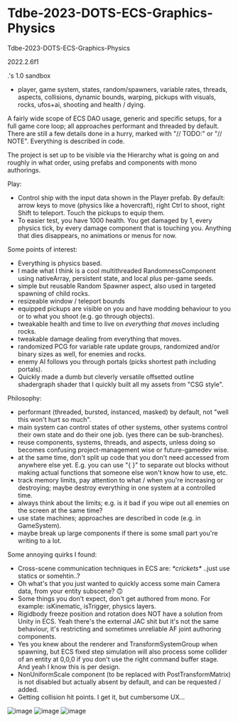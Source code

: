 # Tdbe-2023-DOTS-ECS-Graphics-Physics
Tdbe-2023-DOTS-ECS-Graphics-Physics

2022.2.6f1

.'s 1.0 sandbox
- player, game system, states, random/spawners, variable rates, threads, aspects, collisions, dynamic bounds, warping, pickups with visuals, rocks, ufos+ai, shooting and health / dying.


A fairly wide scope of ECS DAO usage, generic and specific setups, for a full game core loop; all approaches performant and threaded by default. There are still a few details done in a hurry, marked with "// TODO:" or "// NOTE". Everything is described in code.


The project is set up to be visible via the Hierarchy what is going on and roughly in what order, using prefabs and components with mono authorings.


Play:
- Control ship with the input data shown in the Player prefab. By default: arrow keys to move (physics like a hovercraft), right Ctrl to shoot, right Shift to teleport. Touch the pickups to equip them.
- To easier test, you have 1000 health. You get damaged by 1, every physics tick, by every damage component that is touching you.
Anything that dies disappears, no animations or menus for now.


Some points of interest:
- Everything is physics based.
- I made what I think is a cool multithreaded RandomnessComponent using nativeArray, persistent state, and local plus per-game seeds.
- simple but reusable Random Spawner aspect, also used in targeted spawning of child rocks.
- resizeable window / teleport bounds
- equipped pickups are visible on you and have modding behaviour to you or to what you shoot (e.g. go through objects).
- tweakable health and time to live on *everything that moves* including rocks.
- tweakable damage dealing from everything that moves.
- randomized PCG for variable rate update groups, randomized and/or binary sizes as well, for enemies and rocks.
- enemy AI follows you through portals (picks shortest path including portals).
- Quickly made a dumb but cleverly versatile offsetted outline shadergraph shader that I quickly built all my assets from "CSG style". 


Philosophy:
- performant (threaded, bursted, instanced, masked) by default, not "well this won't hurt so much".
- main system can control states of other systems, other systems control their own state and do their one job. (yes there can be sub-branches).
- reuse components, systems, threads, and aspects, unless doing so becomes confusing project-management wise or future-gamedev wise.
- at the same time, don't split up code that you don't need accessed from anywhere else yet. E.g. you can use "{ }" to separate out blocks without making actual functions that someone else won't know how to use, etc.
- track memory limits, pay attention to what / when you're increasing or destroying; maybe destroy everything in one system at a controlled time.
- always think about the limits; e.g. is it bad if you wipe out all enemies on the screen at the same time?
- use state machines; approaches are described in code (e.g. in GameSystem).
- maybe break up large components if there is some small part you're writing to a lot.


Some annoying quirks I found:
- Cross-scene communication techniques in ECS are: *\*crickets\** ..just use statics or somehtin..?
- Oh what's that you just wanted to quickly access some main Camera data, from your entity subscene? 🙃
- Some things you don't expect, don't get authored from mono. For example: isKinematic, isTrigger, physics layers.
- Rigidbody freeze position and rotation does NOT have a solution from Unity in ECS. Yeah there's the external JAC shit but it's not the same behaviour, it's restricting and sometimes unreliable AF joint authoring components.
- Yes you knew about the renderer and TransformSystemGroup when spawning, but ECS fixed step simulation will also process some collider of an entity at 0,0,0 if you don't use the right command buffer stage. And yeah I know this is per design.
- NonUniformScale component (to be replaced with PostTransformMatrix) is not disabled but actually absent by default, and can be requested / added.
- Getting collision hit points. I get it, but cumbersome UX...


![image](https://user-images.githubusercontent.com/1399607/229301717-71ba254b-e5c5-44f9-be70-14a46b998b42.png)
![image](https://user-images.githubusercontent.com/1399607/228077452-9fc860c3-e4eb-4a14-a27d-3230db34fdf4.png)
![image](https://user-images.githubusercontent.com/1399607/228080576-c4664bf1-46d0-47a9-adca-17458bbd6c09.png)
